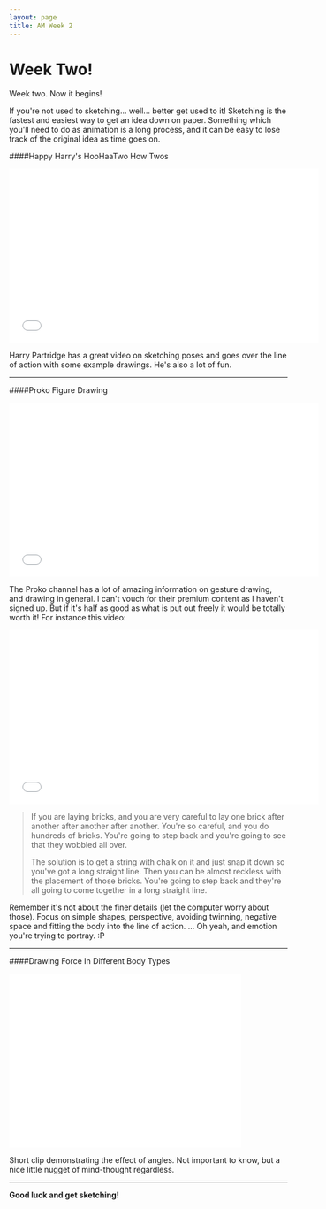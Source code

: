 ```yaml
---
layout: page
title: AM Week 2
---
```


# Week Two!

Week two. Now it begins!

If you're not used to sketching... well... better get used to it! Sketching is the fastest and easiest way to get an idea down on paper. Something which you'll need to do as animation is a long process, and it can be easy to lose track of the original idea as time goes on.

####Happy Harry's HooHaaTwo How Twos

<div class="js-video [vimeo, widescreen]"><iframe width="560" height="315" src="//www.youtube-nocookie.com/embed/Nf7NUw82B-w?rel=0" frameborder="0" allowfullscreen></iframe></div>

Harry Partridge has a great video on sketching poses and goes over the line of action with some example drawings. He's also a lot of fun.

----

####Proko Figure Drawing

<div class="js-video [vimeo, widescreen]"><iframe width="560" height="315" src="//www.youtube-nocookie.com/embed/74HR59yFZ7Y?rel=0" frameborder="0" allowfullscreen></iframe></div>

The Proko channel has a lot of amazing information on gesture drawing, and drawing in general. I can't vouch for their premium content as I haven't signed up. But if it's half as good as what is put out freely it would be totally worth it!
For instance this video:

<div class="js-video [vimeo, widescreen]"><iframe width="560" height="315" src="//www.youtube-nocookie.com/embed/lVxvFTYz210?rel=0" frameborder="0" allowfullscreen></iframe></div>

>If you are laying bricks, and you are very careful to lay one brick after another after another after another. You're so careful, and you do hundreds of bricks. You're going to step back and you're going to see that they wobbled all over.
>
>The solution is to get a string with chalk on it and just snap it down so you've got a long straight line. Then you can be almost reckless with the placement of those bricks. You're going to step back and they're all going to come together in a long straight line.

Remember it's not about the finer details (let the computer worry about those). Focus on simple shapes, perspective, avoiding twinning, negative space and fitting the body into the line of action. ... Oh yeah, and emotion you're trying to portray. :P

----

####Drawing Force In Different Body Types

<div class="js-video [vimeo, widescreen]"><iframe width="420" height="315" src="//www.youtube-nocookie.com/embed/TD7U8Fs5X8Q?rel=0" frameborder="0" allowfullscreen></iframe></div>

Short clip demonstrating the effect of angles. Not important to know, but a nice little nugget of mind-thought regardless.

----

__Good luck and get sketching!__